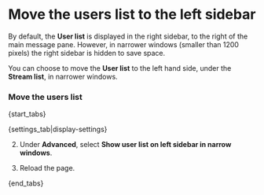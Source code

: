 # Move the users list to the left sidebar

By default, the **User list** is displayed in the right sidebar, to the
right of the main message pane. However, in narrower windows (smaller than
1200 pixels) the right sidebar is hidden to save space.

You can choose to move the **User list** to the left hand side, under the
**Stream list**, in narrower windows.

### Move the users list

{start_tabs}

{settings_tab|display-settings}

2. Under **Advanced**, select **Show user list on left sidebar in narrow windows**.

3. Reload the page.

{end_tabs}
